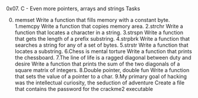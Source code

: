 0x07. C - Even more pointers, arrays and strings Tasks 

0. memset Write a function that fills memory with a constant byte.
1.memcpy Write a function that copies memory area.
2.strchr Write a function that locates a character in a string.
3.strspn Write a function that gets the length of a prefix substring.
4.strpbrk Write a function that searches a string for any of a set of bytes.
5.strstr Write a function that locates a substring.
6.Chess is mental torture Write a function that prints the chessboard.
7.The line of life is a ragged diagonal between duty and desire Write a function that prints the sum of the two diagonals of a square matrix of integers.
8.Double pointer, double fun Write a function that sets the value of a pointer to a char.
9.My primary goal of hacking was the intellectual curiosity, the seduction of adventure Create a file that contains the password for the crackme2 executable

